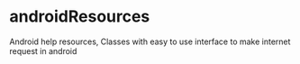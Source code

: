 # androidResources

Android help resources,
Classes with easy to use interface to make internet request in android
